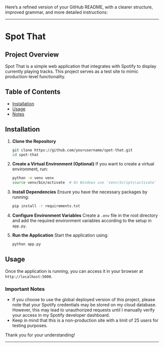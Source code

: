 Here’s a refined version of your GitHub README, with a clearer structure, improved grammar, and more detailed instructions:

---

# Spot That

## Project Overview
Spot That is a simple web application that integrates with Spotify to display currently playing tracks. This project serves as a test site to mimic production-level functionality.

## Table of Contents
- [Installation](#installation)
- [Usage](#usage)
- [Notes](#notes)

## Installation

1. **Clone the Repository**
   ```bash
   git clone https://github.com/yourusername/spot-that.git
   cd spot-that
   ```

2. **Create a Virtual Environment (Optional)**
   If you want to create a virtual environment, run:
   ```bash
   python -m venv venv
   source venv/bin/activate  # On Windows use `venv\Scripts\activate`
   ```

3. **Install Dependencies**
   Ensure you have the necessary packages by running:
   ```bash
   pip install -r requirements.txt
   ```

4. **Configure Environment Variables**
   Create a `.env` file in the root directory and add the required environment variables according to the setup in `app.py`.

5. **Run the Application**
   Start the application using:
   ```bash
   python app.py
   ```

## Usage
Once the application is running, you can access it in your browser at `http://localhost:5000`. 

### Important Notes
- If you choose to use the global deployed version of this project, please note that your Spotify credentials may be stored on my cloud database. However, this may lead to unauthorized requests until I manually verify your access in my Spotify developer dashboard.
- Keep in mind that this is a non-production site with a limit of 25 users for testing purposes. 

Thank you for your understanding!

---

